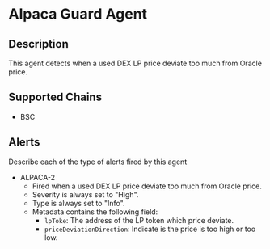 # Alpaca Guard Agent

## Description

This agent detects when a used DEX LP price deviate too much from Oracle price.

## Supported Chains

- BSC

## Alerts

Describe each of the type of alerts fired by this agent

- ALPACA-2
  - Fired when a used DEX LP price deviate too much from Oracle price.
  - Severity is always set to "High".
  - Type is always set to "Info".
  - Metadata contains the following field:
    - `lpToke`: The address of the LP token which price deviate.
    - `priceDeviationDirection`: Indicate is the price is too high or too low.

